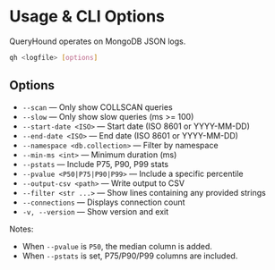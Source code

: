 # Usage & CLI Options

QueryHound operates on MongoDB JSON logs.

```bash
qh <logfile> [options]
```

## Options

- `--scan` — Only show COLLSCAN queries
- `--slow` — Only show slow queries (ms >= 100)
- `--start-date <ISO>` — Start date (ISO 8601 or YYYY-MM-DD)
- `--end-date <ISO>` — End date (ISO 8601 or YYYY-MM-DD)
- `--namespace <db.collection>` — Filter by namespace
- `--min-ms <int>` — Minimum duration (ms)
- `--pstats` — Include P75, P90, P99 stats
- `--pvalue <P50|P75|P90|P99>` — Include a specific percentile
- `--output-csv <path>` — Write output to CSV
- `--filter <str ...>` — Show lines containing any provided strings
- `--connections` — Displays connection count
- `-v, --version` — Show version and exit

Notes:

- When `--pvalue` is `P50`, the median column is added.
- When `--pstats` is set, P75/P90/P99 columns are included.
